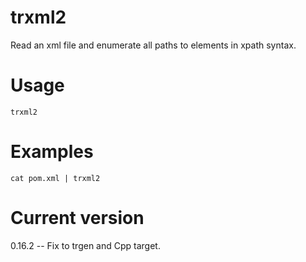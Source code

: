 # trxml2

Read an xml file and enumerate all paths to elements in xpath syntax.

# Usage

    trxml2

# Examples

    cat pom.xml | trxml2

# Current version

0.16.2 -- Fix to trgen and Cpp target.
